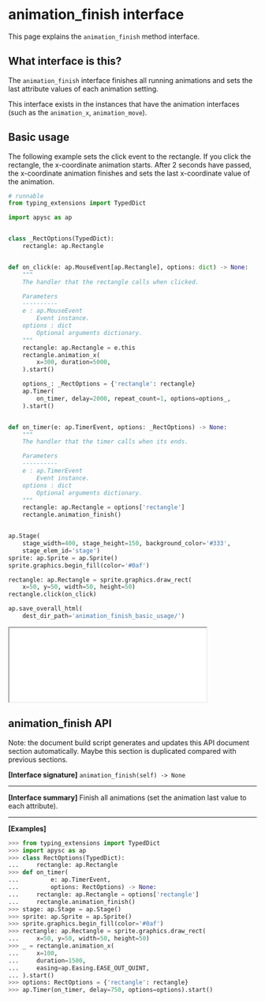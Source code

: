 # animation_finish interface

This page explains the `animation_finish` method interface.

## What interface is this?

The `animation_finish` interface finishes all running animations and sets the last attribute values of each animation setting.

This interface exists in the instances that have the animation interfaces (such as the `animation_x`\, `animation_move`).

## Basic usage

The following example sets the click event to the rectangle. If you click the rectangle, the x-coordinate animation starts. After 2 seconds have passed, the x-coordinate animation finishes and sets the last x-coordinate value of the animation.

```py
# runnable
from typing_extensions import TypedDict

import apysc as ap


class _RectOptions(TypedDict):
    rectangle: ap.Rectangle


def on_click(e: ap.MouseEvent[ap.Rectangle], options: dict) -> None:
    """
    The handler that the rectangle calls when clicked.

    Parameters
    ----------
    e : ap.MouseEvent
        Event instance.
    options : dict
        Optional arguments dictionary.
    """
    rectangle: ap.Rectangle = e.this
    rectangle.animation_x(
        x=300, duration=5000,
    ).start()

    options_: _RectOptions = {'rectangle': rectangle}
    ap.Timer(
        on_timer, delay=2000, repeat_count=1, options=options_,
    ).start()


def on_timer(e: ap.TimerEvent, options: _RectOptions) -> None:
    """
    The handler that the timer calls when its ends.

    Parameters
    ----------
    e : ap.TimerEvent
        Event instance.
    options : dict
        Optional arguments dictionary.
    """
    rectangle: ap.Rectangle = options['rectangle']
    rectangle.animation_finish()


ap.Stage(
    stage_width=400, stage_height=150, background_color='#333',
    stage_elem_id='stage')
sprite: ap.Sprite = ap.Sprite()
sprite.graphics.begin_fill(color='#0af')

rectangle: ap.Rectangle = sprite.graphics.draw_rect(
    x=50, y=50, width=50, height=50)
rectangle.click(on_click)

ap.save_overall_html(
    dest_dir_path='animation_finish_basic_usage/')
```

<iframe src="static/animation_finish_basic_usage/index.html" width="400" height="150"></iframe>


## animation_finish API

<!-- Docstring: apysc._animation.animation_finish_interface.AnimationFinishInterface.animation_finish -->

<span class="inconspicuous-txt">Note: the document build script generates and updates this API document section automatically. Maybe this section is duplicated compared with previous sections.</span>

**[Interface signature]** `animation_finish(self) -> None`<hr>

**[Interface summary]** Finish all animations (set the animation last value to each attribute).<hr>

**[Examples]**

```py
>>> from typing_extensions import TypedDict
>>> import apysc as ap
>>> class RectOptions(TypedDict):
...     rectangle: ap.Rectangle
>>> def on_timer(
...         e: ap.TimerEvent,
...         options: RectOptions) -> None:
...     rectangle: ap.Rectangle = options['rectangle']
...     rectangle.animation_finish()
>>> stage: ap.Stage = ap.Stage()
>>> sprite: ap.Sprite = ap.Sprite()
>>> sprite.graphics.begin_fill(color='#0af')
>>> rectangle: ap.Rectangle = sprite.graphics.draw_rect(
...     x=50, y=50, width=50, height=50)
>>> _ = rectangle.animation_x(
...     x=100,
...     duration=1500,
...     easing=ap.Easing.EASE_OUT_QUINT,
... ).start()
>>> options: RectOptions = {'rectangle': rectangle}
>>> ap.Timer(on_timer, delay=750, options=options).start()
```